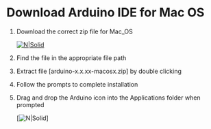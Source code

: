 # Download Arduino IDE for Mac OS
1. Download the correct zip file for Mac_OS

    [![N|Solid](/arduino-tests/Markdown/Mac/Download_OS_IDE.png)](https://downloads.arduino.cc/arduino-1.8.16-macosx.zip)

2. Find the file in the appropriate file path
3. Extract file [arduino-x.x.xx-macosx.zip] by double clicking
4. Follow the prompts to complete installation
5. Drag and drop the Arduino icon into the Applications folder when prompted

    [![N|Solid](/arduino-tests/Markdown/Mac/Application-Folder-MacOS.png)]
